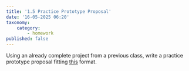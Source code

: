 ```yaml
---
title: '1.5 Practice Prototype Proposal'
date: '16-05-2025 06:20'
taxonomy:
    category:
        - homework
published: false
---
```


Using an already complete project from a previous class, write a practice prototype proposal fitting [this](http://physcpu1.caseyanderson.com/home/week-1/prototype-proposal-format) format.
